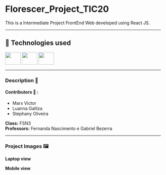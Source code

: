 # Florescer_Project_TIC20

This is a Intermediate Project FrontEnd Web developed using React JS.

---

## 🚀 **Technologies used**

<div>
  <img  height="40" width="50" src="https://cdn.jsdelivr.net/gh/devicons/devicon@latest/icons/react/react-original-wordmark.svg" />
  
  <img  height="40" width="50" src="https://cdn.jsdelivr.net/gh/devicons/devicon@latest/icons/framermotion/framermotion-original.svg" />
      
  <img height="40" width="50" src="https://cdn.jsdelivr.net/gh/devicons/devicon@latest/icons/swiper/swiper-original.svg" />
              
</div>

---

### **Description** 📝


#### Contributors 🤝 :
- Marx Victor
- Luanna Galliza
- Stephany Oliveira

**Class:** FSN3  
**Professors:** Fernanda Nascimento e Gabriel Bezerra  

---

### **Project Images** 🖼️

<div>
  
  **Laptop view**

 

  **Mobile view**
  
  

